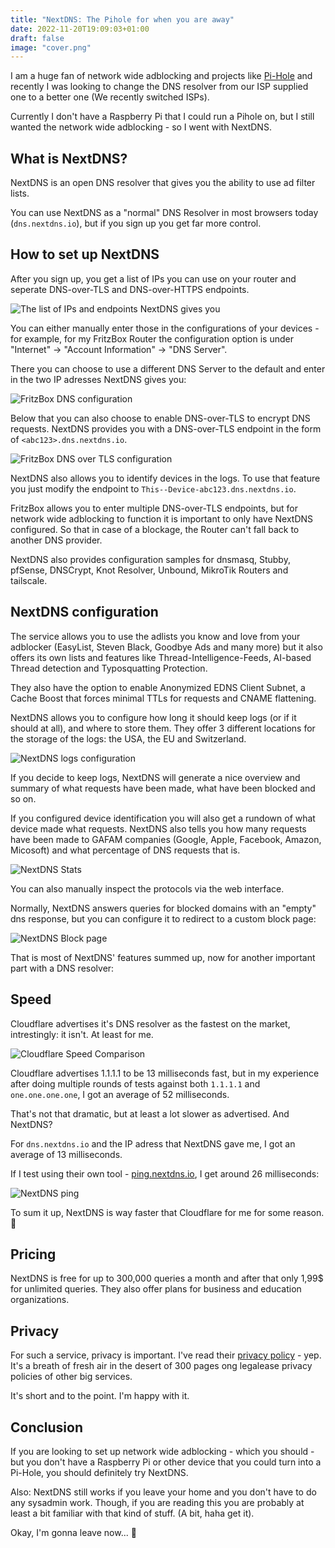 ```yaml
---
title: "NextDNS: The Pihole for when you are away"
date: 2022-11-20T19:09:03+01:00
draft: false
image: "cover.png"
---
```

I am a huge fan of network wide adblocking and projects like [Pi-Hole](https://pi-hole.net/) and recently I was looking to change the DNS resolver from our ISP supplied one to a better one (We recently switched ISPs).

Currently I don't have a Raspberry Pi that I could run a Pihole on, but I still wanted the network wide adblocking - so I went with NextDNS.

## What is NextDNS?
NextDNS is an open DNS resolver that gives you the ability to use ad filter lists.

You can use NextDNS as a "normal" DNS Resolver in most browsers today (`dns.nextdns.io`), but if you sign up you get far more control.

## How to set up NextDNS

After you sign up, you get a list of IPs you can use on your router and seperate DNS-over-TLS and DNS-over-HTTPS endpoints.

![The list of IPs and endpoints NextDNS gives you](configuration.png)

You can either manually enter those in the configurations of your devices - for example, for my FritzBox Router the configuration option is under "Internet" -> "Account Information" -> "DNS Server".

There you can choose to use a different DNS Server to the default and enter in the two IP adresses NextDNS gives you:

![FritzBox DNS configuration](dns-ip.png)

Below that you can also choose to enable DNS-over-TLS to encrypt DNS requests.
NextDNS provides you with a DNS-over-TLS endpoint in the form of ``<abc123>.dns.nextdns.io``.

![FritzBox DNS over TLS configuration](fritz-dot.png)

NextDNS also allows you to identify devices in the logs. To use that feature you just modify the endpoint to ``This--Device-abc123.dns.nextdns.io``.

FritzBox allows you to enter multiple DNS-over-TLS endpoints, but for network wide adblocking to function it is important to only have NextDNS configured.
So that in case of a blockage, the Router can't fall back to another DNS provider.

NextDNS also provides configuration samples for dnsmasq, Stubby, pfSense, DNSCrypt, Knot Resolver, Unbound, MikroTik Routers and tailscale.

## NextDNS configuration
The service allows you to use the adlists you know and love from your adblocker (EasyList, Steven Black, Goodbye Ads and many more) but it also offers its own lists and features like Thread-Intelligence-Feeds, AI-based Thread detection and Typosquatting Protection.

They also have the option to enable Anonymized EDNS Client Subnet, a Cache Boost that forces minimal TTLs for requests and CNAME flattening.

NextDNS allows you to configure how long it should keep logs (or if it should at all), and where to store them. They offer 3 different locations for the storage of the logs: the USA, the EU and Switzerland.

![NextDNS logs configuration](logs-config.png)

If you decide to keep logs, NextDNS will generate a nice overview and summary of what requests have been made, what have been blocked and so on.

If you configured device identification you will also get a rundown of what device made what requests. NextDNS also tells you how many requests have been made to GAFAM companies (Google, Apple, Facebook, Amazon, Micosoft) and what percentage of DNS requests that is.

![NextDNS Stats](stats.png)

You can also manually inspect the protocols via the web interface.

Normally, NextDNS answers queries for blocked domains with an "empty" dns response, but you can configure it to redirect to a custom block page:

![NextDNS Block page](blocked.png)

That is most of NextDNS' features summed up, now for another important part with a DNS resolver:

## Speed
Cloudflare advertises it's DNS resolver as the fastest on the market, intrestingly: it isn't. At least for me.

![Cloudflare Speed Comparison](cloudflare-ad-speeds.png)

Cloudflare advertises 1.1.1.1 to be 13 milliseconds fast, but in my experience after doing multiple rounds of tests against both `1.1.1.1` and `one.one.one.one`, I got an average of 52 milliseconds.

That's not that dramatic, but at least a lot slower as advertised. And NextDNS?

For `dns.nextdns.io` and the IP adress that NextDNS gave me, I got an average of 13 milliseconds.

If I test using their own tool - [ping.nextdns.io](https://ping.nextdns.io), I get around 26 milliseconds:

![NextDNS ping](nextdns-ping.png)

To sum it up, NextDNS is way faster that Cloudflare for me for some reason. 🤔

## Pricing
NextDNS is free for up to 300,000 queries a month and after that only 1,99$ for unlimited queries.
They also offer plans for business and education organizations.

## Privacy
For such a service, privacy is important.
I've read their [privacy policy](https://nextdns.io/privacy) - yep. It's a breath of fresh air in the desert of 300 pages ong legalease privacy policies of other big services.

It's short and to the point.
I'm happy with it.

## Conclusion
If you are looking to set up network wide adblocking - which you should - but you don't have a Raspberry Pi or other device that you could turn into a Pi-Hole, you should definitely try NextDNS.

Also: NextDNS still works if you leave your home and you don't have to do any sysadmin work. Though, if you are reading this you are probably at least a bit familiar with that kind of stuff. (A bit, haha get it).

Okay, I'm gonna leave now... 🫠